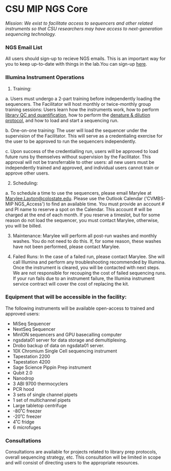 # CSU MIP NGS Core

_Mission: We exist to facilitate access to sequencers and other related instruments so that CSU researchers may have access to next-generation sequencing technology._

### NGS Email List
All users should sign-up to recieve NGS emails. This is an important way for you to keep up-to-date with things in the lab.You can sign-up [here](https://lists.colostate.edu/cgi-bin/mailman/listinfo/ngs_announcements).

###	Illumina Instrument Operations
1.	Training: 

a.	Users must undergo a 2-part training before independently loading the sequencers. The Facilitator will host monthly or twice-monthly group training sessions: Users learn how the instruments work, how to perform [library QC and quantification](https://github.com/mllayton/mip_ngs_core/tree/main/QC_materials), how to perform the [denature & dilution protocol](https://github.com/mllayton/mip_ngs_core/tree/main/Instrument%20Loading), and how to load and start a sequencing run. 

b.	One-on-one training: The user will load the sequencer under the supervision of the Facilitator. This will serve as a credentialing exercise for the user to be approved to run the sequencers independently.  

c.	Upon success of the credentialling run, users will be approved to load future runs by themselves without supervision by the Facilitator. This approval will not be transferrable to other users: all new users must be independently trained and approved, and individual users cannot train or approve other users.  

2.	Scheduling:

a.	To schedule a time to use the sequencers, please email Marylee at Marylee.Layton@colostate.edu. Please use the Outlook Calendar ('CVMBS-MIP NGS_Access') to find an available time. You must provide an account # and PI name to reserve a spot on the Calendar. This account # will be charged at the end of each month. If you reserve a timeslot, but for some reason do not load the sequencer, you must contact Marylee, otherwise, you will be billed. 

3.	Maintenance: Marylee will perform all post-run washes and monthly washes. You do not need to do this. If, for some reason, these washes have not been performed, please contact Marylee. 

4.	Failed Runs: In the case of a failed run, please contact Marylee. She will call Illumina and perform any troubleshooting recommended by Illumina. Once the instrument is cleared, you will be contacted with next steps. We are not responsible for recouping the cost of failed sequencing runs. If your run fails due to an instrument failure, the Illumina instrument service contract will cover the cost of replacing the kit. 

###	Equipment that will be accessible in the facility: 
The following instruments will be available open-access to trained and approved users: 

-	MiSeq Sequencer
-	NextSeq Sequencer
-	MinION sequencers and GPU basecalling computer
-	ngsdata01 server for data storage and demultiplexing.
-	Drobo backup of data on ngsdata01 server.
-	10X Chromium Single Cell sequencing instrument
-	Tapestation 2200
-	Tapestation 4200
-	Sage Science Pippin Prep instrument
-	Qubit 2.0
-	Nanodrop
-	3 ABI 9700 thermocyclers
-	PCR hood
-	3 sets of single channel pipets
-	1 set of multichannel pipets
-	Large tabletop centrifuge
-	-80˚C freezer 
-	-20˚C freezer
-	4˚C fridge
-	6 microfuges

### Consultations
Consultations are available for projects related to library prep protocols, overall sequencing strategy, etc.  This consultation will be limited in scope and will consist of directing users to the appropriate resources.


